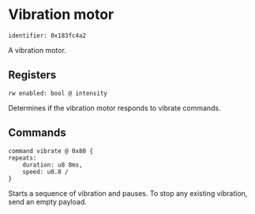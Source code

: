 # Vibration motor

    identifier: 0x183fc4a2

A vibration motor.

## Registers

    rw enabled: bool @ intensity

Determines if the vibration motor responds to vibrate commands.

## Commands

    command vibrate @ 0x80 {
    repeats:
        duration: u8 8ms,
        speed: u0.8 /
    }

Starts a sequence of vibration and pauses. To stop any existing vibration, send an empty payload.
